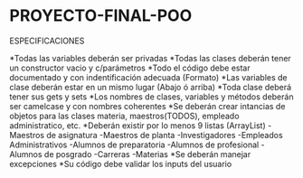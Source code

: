 # PROYECTO-FINAL-POO

ESPECIFICACIONES

  *Todas las variables deberán ser privadas
  *Todas las clases deberán tener un constructor vacio y c/parámetros
  *Todo el código debe estar documentado y con indentificación adecuada (Formato)
  *Las variables de clase deberán estar en un mismo lugar (Abajo ó arriba)
  *Toda clase deberá tener sus gets y sets
  *Los nombres de clases, variables y métodos deberán ser camelcase y con nombres coherentes
  *Se deberán crear intancias de objetos para las clases materia, maestros(TODOS), empleado administratico, etc.
  *Deberán existir por lo menos 9 listas (ArrayList)
    -Maestros de asignatura
    -Maestros de planta
    -Investigadores
    -Empleados Administrativos
    -Alumnos de preparatoria
    -Alumnos de profesional
    -Alumnos de posgrado
    -Carreras
    -Materias
  *Se deberán manejar excepciones
  *Su código debe validar los inputs del usuario
